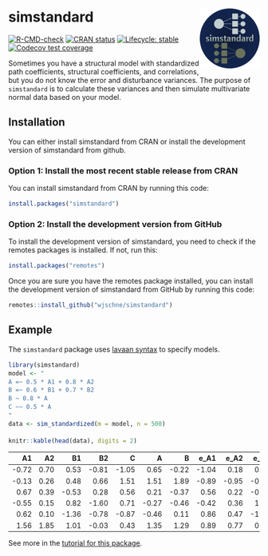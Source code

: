 
<!-- README.md is generated from README.Rmd. Please edit that file -->

# simstandard <a href="https://wjschne.github.io/simstandard/"><img src="man/figures/logo.png" align="right" height="120" /></a>

<!-- badges: start -->

[![R-CMD-check](https://github.com/wjschne/simstandard/workflows/R-CMD-check/badge.svg)](https://github.com/wjschne/simstandard/actions)
[![CRAN
status](https://www.r-pkg.org/badges/version/simstandard)](https://CRAN.R-project.org/package=simstandard)
[![Lifecycle:
stable](https://img.shields.io/badge/lifecycle-stable-brightgreen.svg)](https://lifecycle.r-lib.org/articles/stages.html#stable)
[![Codecov test
coverage](https://codecov.io/gh/wjschne/simstandard/branch/main/graph/badge.svg)](https://app.codecov.io/gh/wjschne/simstandard?branch=main)
<!-- badges: end -->

Sometimes you have a structural model with standardized path
coefficients, structural coefficients, and correlations, but you do not
know the error and disturbance variances. The purpose of `simstandard`
is to calculate these variances and then simulate multivariate normal
data based on your model.

## Installation

You can either install simstandard from CRAN or install the development
version of simstandard from github.

### Option 1: Install the most recent stable release from CRAN

You can install simstandard from CRAN by running this code:

``` r
install.packages("simstandard")
```

### Option 2: Install the development version from GitHub

To install the development version of simstandard, you need to check if
the remotes packages is installed. If not, run this:

``` r
install.packages("remotes")
```

Once you are sure you have the remotes package installed, you can
install the development version of simstandard from GitHub by running
this code:

``` r
remotes::install_github("wjschne/simstandard")
```

## Example

The `simstandard` package uses [lavaan
syntax](https://lavaan.ugent.be/tutorial/syntax1.html) to specify
models.

``` r
library(simstandard)
model <- "
A =~ 0.5 * A1 + 0.8 * A2
B =~ 0.6 * B1 + 0.7 * B2
B ~ 0.8 * A
C ~~ 0.5 * A
"
data <- sim_standardized(m = model, n = 500)

knitr::kable(head(data), digits = 2)
```

|    A1 |   A2 |    B1 |    B2 |     C |     A |     B |  e_A1 |  e_A2 |  e_B1 |  e_B2 |   d_B |
|------:|-----:|------:|------:|------:|------:|------:|------:|------:|------:|------:|------:|
| -0.72 | 0.70 |  0.53 | -0.81 | -1.05 |  0.65 | -0.22 | -1.04 |  0.18 |  0.66 | -0.66 | -0.74 |
| -0.13 | 0.26 |  0.48 |  0.66 |  1.51 |  1.51 |  1.89 | -0.89 | -0.95 | -0.65 | -0.66 |  0.68 |
|  0.67 | 0.39 | -0.53 |  0.28 |  0.56 |  0.21 | -0.37 |  0.56 |  0.22 | -0.31 |  0.54 | -0.53 |
| -0.55 | 0.15 |  0.82 | -1.60 |  0.71 | -0.27 | -0.46 | -0.42 |  0.36 |  1.10 | -1.28 | -0.25 |
|  0.62 | 0.10 | -1.36 | -0.78 | -0.87 | -0.46 |  0.11 |  0.86 |  0.47 | -1.43 | -0.86 |  0.48 |
|  1.56 | 1.85 |  1.01 | -0.03 |  0.43 |  1.35 |  1.29 |  0.89 |  0.77 |  0.24 | -0.93 |  0.21 |

See more in the [tutorial for this
package](https://wjschne.github.io/simstandard//articles/simstandard_tutorial.html).
